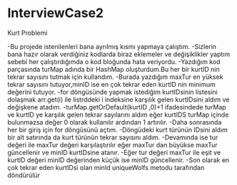 # InterviewCase2
Kurt Problemi

-Bu projede istenilenleri bana ayrılmış kısmı yapmaya çalıştım.
-Sizlerin bana hazır olarak verdiğiniz kodlarda biraz eklemeler ve değişiklikler yaptım sebebi her çalıştırdığımda o kod bloğunda hata veriyordu.
-Yazdığım kod parçasında turMap adında bir HashMap oluşturdum.Bu her bir kurtID nin tekrar sayısını tutmak için kullandım.
-Burada yazdığım maxTur en yüksek tekrar sayısını tutuyor,minID ise en çok tekrar eden kurtID nin minimum değerini tutuyor.
-for döngüsünde yapmak istediğim kurtIDsinin listesini dolaşmak arr.get(i) ile listrddeki i indeksine karşılık gelen kurtIDsini aldım ve değişkene atadım.
-turMap.getOrDefault(kurtID ,0)+1 ifadesindede turMap ve kurtID ye karşılık gelen tekrar sayılarını aldım eğer kurtIDS turMap içinde bulunmazsa değer 0 olarak kullanılır ardından 1 artırılır.
-Daha sonrasında her bir giriş için for döngüsünü açtım.
-Döngüdeki kurt türünün IDsini aldım bir alt satırında da kurt türünün tekrar sayısını aldım.
-Devamında ise tur değeri ile maxTur değeri karşılaştırılır eğer maxTur dan büyükse maxTur güncellenir ve minID kurtIDsine atanır.
-Eğer tur değeri maxTur ile eşit ve kurtID değeri minID değerinden küçük ise minID güncellenir.
-Son olarak en çok tekrar eden kurtIDsi olan minId uniqueWolfs metodu tarafından döndürülür
